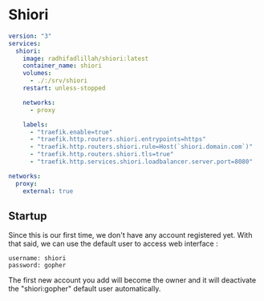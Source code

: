 # Shiori

```yml
version: "3"
services:
  shiori:
    image: radhifadlillah/shiori:latest
    container_name: shiori
    volumes:
      - ./:/srv/shiori
    restart: unless-stopped

    networks:
      - proxy

    labels:
      - "traefik.enable=true"
      - "traefik.http.routers.shiori.entrypoints=https"
      - "traefik.http.routers.shiori.rule=Host(`shiori.domain.com`)"
      - "traefik.http.routers.shiori.tls=true"
      - "traefik.http.services.shiori.loadbalancer.server.port=8080"

networks:
  proxy:
    external: true
```

## Startup

Since this is our first time, we don't have any account registered yet. With that said, we can use the default user to access web interface :

```
username: shiori
password: gopher
```

The first new account you add will become the owner and it will deactivate the "shiori:gopher" default user automatically.
